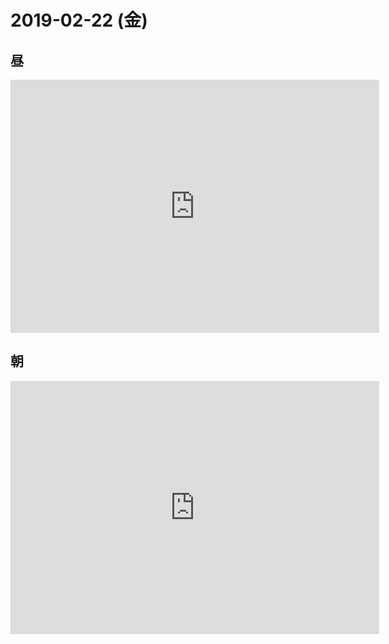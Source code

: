 # 2019-02-22 (金)

## 昼

<iframe height='405' width='590' frameborder='0' allowtransparency='true' scrolling='no' src='https://www.strava.com/activities/2166287748/embed/db787cd31f1a19d63029c6bf0be1f0fa7a5c3692'></iframe>

## 朝

<iframe height='405' width='590' frameborder='0' allowtransparency='true' scrolling='no' src='https://www.strava.com/activities/2165995955/embed/2070a3ad204ec2bf454d0fe280e979363aa5f512'></iframe>
